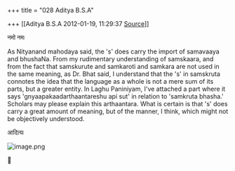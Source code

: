 +++
title = "028 Aditya B.S.A"

+++
[[Aditya B.S.A	2012-01-19, 11:29:37 [Source](https://groups.google.com/g/samskrita/c/oGGB0uLn3uQ)]]



नमो नमः

  

As Nityanand mahodaya said, the 's' does carry the import of samavaaya and bhushaNa. From my rudimentary understanding of samskaara, and from the fact that samskurute and samkaroti and samkara are not used in the same meaning, as Dr. Bhat said, I understand that the 's' in samskruta connotes the idea that the language as a whole is not a mere sum of its parts, but a greater entity. In Laghu Paniniyam, I've attached a part where it says 'gnyaapakaadarthaantareshu api sut' in relation to 'samkruta bhasha.' Scholars may please explain this arthaantara. What is certain is that 's' does carry a great amount of meaning, but of the manner, I think, which might not be objectively understood.

  

आदित्यः

  

  

![image.png](https://groups.google.com/group/samskrita/attach/8abc3b99a95f36b4/image.png?part=0.1 "image.png")



